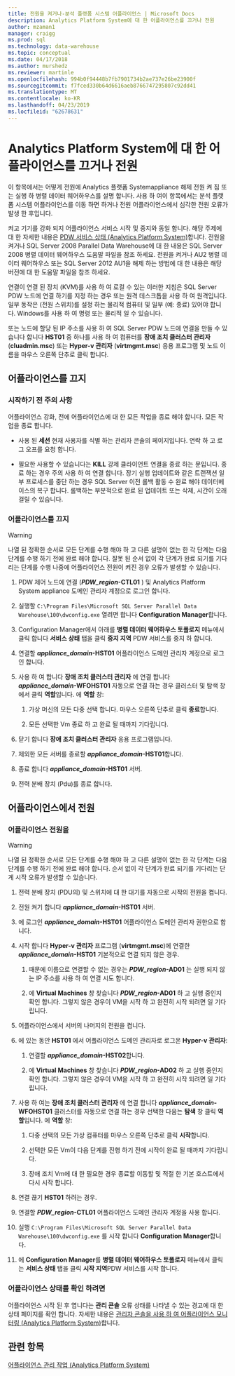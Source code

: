```yaml
---
title: 전원을 켜거나-분석 플랫폼 시스템 어플라이언스 | Microsoft Docs
description: Analytics Platform System에 대 한 어플라이언스를 끄거나 전원
author: mzaman1
manager: craigg
ms.prod: sql
ms.technology: data-warehouse
ms.topic: conceptual
ms.date: 04/17/2018
ms.author: murshedz
ms.reviewer: martinle
ms.openlocfilehash: 994b0f94448b7fb7901734b2ae737e26be23900f
ms.sourcegitcommit: f7fced330b64d6616aeb8766747295807c92dd41
ms.translationtype: MT
ms.contentlocale: ko-KR
ms.lasthandoff: 04/23/2019
ms.locfileid: "62678631"
---
```

# <a name="power-the-appliance-on-or-off-for-analytics-platform-system"></a>Analytics Platform System에 대 한 어플라이언스를 끄거나 전원
이 항목에서는 어떻게 전원에 Analytics 플랫폼 Systemappliance 해제 전원 켜 짐 또는 실행 하 병렬 데이터 웨어하우스를 설명 합니다. 사용 하 여이 항목에서는 분석 플랫폼 시스템 어플라이언스를 이동 하면 하거나 전원 어플라이언스에서 심각한 전원 오류가 발생 한 후입니다.  
  
켜고 기기를 강화 되지 어플라이언스 서비스 시작 및 중지와 동일 합니다. 해당 주제에 대 한 자세한 내용은 [PDW 서비스 상태 &#40;Analytics Platform System&#41;](pdw-services-status.md)합니다. 전원을 켜거나 SQL Server 2008 Parallel Data Warehouse에 대 한 내용은 SQL Server 2008 병렬 데이터 웨어하우스 도움말 파일을 참조 하세요. 전원을 켜거나 AU2 병렬 데이터 웨어하우스 또는 SQL Server 2012 AU1을 해제 하는 방법에 대 한 내용은 해당 버전에 대 한 도움말 파일을 참조 하세요.  
  
연결이 연결 된 장치 (KVM)를 사용 하 여 로컬 수 있는 이러한 지침은 SQL Server PDW 노드에 연결 하기를 지정 하는 경우 또는 원격 데스크톱을 사용 하 여 원격입니다. 일부 동작은 (전원 스위치)를 설정 하는 물리적 컴퓨터 및 일부 (예: 종료) 있어야 합니다. Windows를 사용 하 여 명령 또는 물리적 일 수 있습니다.  
  
또는 노드에 할당 된 IP 주소를 사용 하 여 SQL Server PDW 노드에 연결을 만들 수 있습니다 합니다 **HST01** 중 하나를 사용 하 여 컴퓨터를 **장애 조치 클러스터 관리자** (**cluadmin.msc**) 또는 **Hyper-v 관리자** (**virtmgmt.msc**) 응용 프로그램 및 노드 이름을 마우스 오른쪽 단추로 클릭 합니다.  
  
## <a name="PowerOff"></a>어플라이언스를 끄지  
  
### <a name="before-you-begin"></a>시작하기 전 주의 사항  
어플라이언스 강화, 전에 어플라이언스에 대 한 모든 작업을 종료 해야 합니다. 모든 작업을 종료 합니다.  
  
-   사용 된 **세션** 현재 사용자를 식별 하는 관리자 콘솔의 페이지입니다. 연락 하 고 로그 오프를 요청 합니다.  
  
-   필요한 사용할 수 있습니다는 **KILL** 강제 클라이언트 연결을 종료 하는 문입니다. 종료 하는 경우 주의 사용 하 여 연결 합니다. 장기 실행 업데이트와 같은 트랜잭션 일부 프로세스를 중단 하는 경우 SQL Server 이전 롤백 활동 수 완료 해야 데이터베이스의 복구 합니다. 롤백하는 부분적으로 완료 된 업데이트 또는 삭제, 시간이 오래 걸릴 수 있습니다.  
  
### <a name="to-power-off-the-appliance"></a>어플라이언스를 끄지  
  
> [!WARNING]  
> 나열 된 정확한 순서로 모든 단계를 수행 해야 하 고 다른 설명이 없는 한 각 단계는 다음 단계를 수행 하기 전에 완료 해야 합니다. 잘못 된 순서 없이 각 단계가 완료 되기를 기다리는 단계를 수행 나중에 어플라이언스 전원이 켜진 경우 오류가 발생할 수 있습니다.  
  
1.  PDW 제어 노드에 연결 (**_PDW_region_-CTL01** ) 및 Analytics Platform System appliance 도메인 관리자 계정으로 로그인 합니다.  
  
2.  실행할 `C:\Program Files\Microsoft SQL Server Parallel Data Warehouse\100\dwconfig.exe` 열려면 합니다 **Configuration Manager**합니다.  
  
3.  Configuration Manager에서 아래를 **병렬 데이터 웨어하우스 토폴로지** 메뉴에서 클릭 합니다 **서비스 상태** 탭을 클릭 **중지 지역** PDW 서비스를 중지 하 합니다.   
  
4.  연결할  **_appliance_domain_-HST01** 어플라이언스 도메인 관리자 계정으로 로그인 합니다.  
  
5.  사용 하 여 합니다 **장애 조치 클러스터 관리자** 에 연결 합니다  **_appliance_domain_-WFOHST01** 자동으로 연결 하는 경우 클러스터 및 탐색 창에서 클릭 **역할**입니다. 에 **역할** 창:  
  
    1.  가상 머신의 모든 다중 선택 합니다. 마우스 오른쪽 단추로 클릭 **종료**합니다.  
  
    2.  모든 선택한 Vm 종료 하 고 완료 될 때까지 기다립니다.  
  
6.  닫기 합니다 **장애 조치 클러스터 관리자** 응용 프로그램입니다.  
  
7. 제외한 모든 서버를 종료할  **_appliance_domain_-HST01**합니다.  
  
8. 종료 합니다  **_appliance_domain_-HST01** 서버.  
  
9. 전력 분배 장치 (Pdu)를 종료 합니다.  
  
## <a name="PowerOn"></a>어플라이언스에서 전원  
  
### <a name="to-power-on-the-appliance"></a>어플라이언스 전원을  
  
> [!WARNING]  
> 나열 된 정확한 순서로 모든 단계를 수행 해야 하 고 다른 설명이 없는 한 각 단계는 다음 단계를 수행 하기 전에 완료 해야 합니다. 순서 없이 각 단계가 완료 되기를 기다리는 단계 시작 오류가 발생할 수 있습니다.  
  
1.  전력 분배 장치 (PDU의) 및 스위치에 대 한 대기를 자동으로 시작의 전원을 켭니다.  
  
2.  전원 켜기 합니다  **_appliance_domain_-HST01** 서버.  
  
3.  에 로그인  **_appliance_domain_-HST01** 어플라이언스 도메인 관리자 권한으로 합니다.  
  
4.  시작 합니다 **Hyper-v 관리자** 프로그램 (**virtmgmt.msc**)에 연결한  **_appliance_domain_-HST01** 기본적으로 연결 되지 않은 경우.  
  
    1.  때문에 이름으로 연결할 수 없는 경우는  **_PDW_region_-AD01** 는 실행 되지 않는 IP 주소를 사용 하 여 연결 시도 합니다.  
  
    2.  에 **Virtual Machines** 창 찾습니다  **_PDW_region_-AD01** 하 고 실행 중인지 확인 합니다. 그렇지 않은 경우이 VM을 시작 하 고 완전히 시작 되려면 일 기다립니다.  
  
5.  어플라이언스에서 서버의 나머지의 전원을 켭니다.  
  
6.  에 있는 동안 **HST01** 에서 어플라이언스 도메인 관리자로 로그온 **Hyper-v 관리자**:  
  
    1.  연결할  **_appliance_domain_-HST02**합니다.  
  
    2.  에 **Virtual Machines** 창 찾습니다  **_PDW_region_-AD02** 하 고 실행 중인지 확인 합니다.  그렇지 않은 경우이 VM을 시작 하 고 완전히 시작 되려면 일 기다립니다.  
  
7.  사용 하 여는 **장애 조치 클러스터 관리자** 에 연결 합니다  **_appliance_domain_-WFOHST01** 클러스터를 자동으로 연결 하는 경우 선택한 다음는  **탐색** 창 클릭 **역할**입니다. 에 **역할** 창:  
  
    1.  다중 선택의 모든 가상 컴퓨터를 마우스 오른쪽 단추로 클릭 **시작**합니다.  
  
    2.  선택한 모든 Vm이 다음 단계를 진행 하기 전에 시작이 완료 될 때까지 기다립니다.  
  
    3.  장애 조치 Vm에 대 한 필요한 경우 종료할 이동할 및 적절 한 기본 호스트에서 다시 시작 합니다.  
  
8. 연결 끊기 **HST01** 하려는 경우.  
  
9. 연결할  **_PDW_region_-CTL01** 어플라이언스 도메인 관리자 계정을 사용 합니다.  
  
10. 실행 `C:\Program Files\Microsoft SQL Server Parallel Data Warehouse\100\dwconfig.exe` 를 시작 합니다 **Configuration Manager**합니다.  
  
11. 에 **Configuration Manager**를 **병렬 데이터 웨어하우스 토폴로지** 메뉴에서 클릭는 **서비스 상태** 탭을 클릭 **시작 지역**PDW 서비스를 시작 합니다.  
  
### <a name="to-verify-the-appliance-health"></a>어플라이언스 상태를 확인 하려면  
어플라이언스 시작 된 후 엽니다는 **관리 콘솔** 오류 상태를 나타낼 수 있는 경고에 대 한 상태 페이지를 확인 합니다. 자세한 내용은 [관리자 콘솔을 사용 하 여 어플라이언스 모니터링 &#40;Analytics Platform System&#41;](monitor-the-appliance-by-using-the-admin-console.md)합니다.  
  
## <a name="see-also"></a>관련 항목  
[어플라이언스 관리 작업 &#40;Analytics Platform System&#41;](appliance-management-tasks.md)  
  
